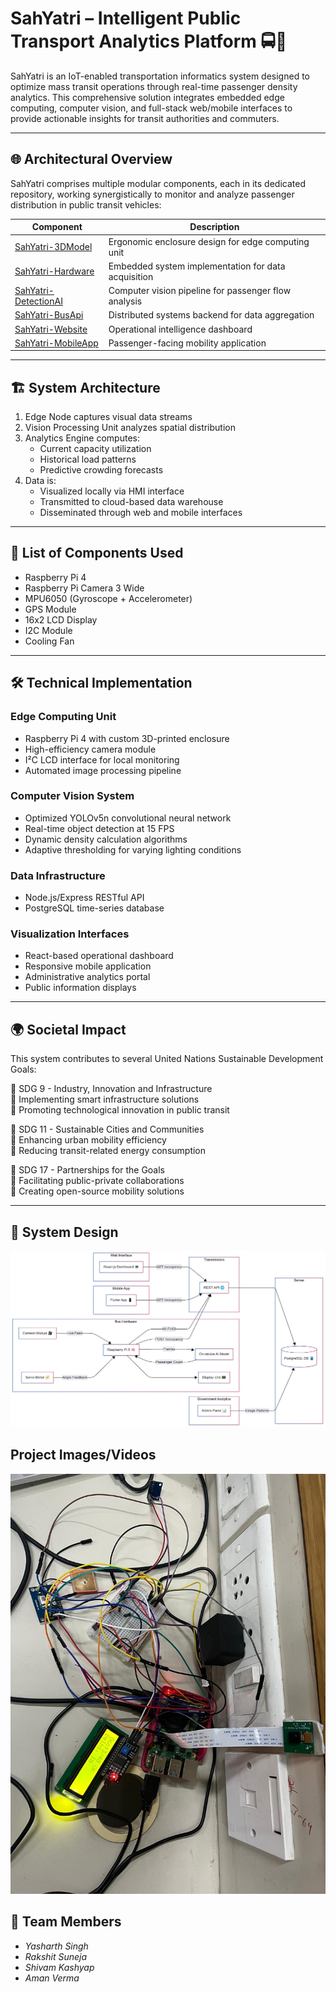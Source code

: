 # SahYatri – Intelligent Public Transport Analytics Platform 🚍📡

SahYatri is an IoT-enabled transportation informatics system designed to optimize mass transit operations through real-time passenger density analytics. This comprehensive solution integrates embedded edge computing, computer vision, and full-stack web/mobile interfaces to provide actionable insights for transit authorities and commuters.

---

## 🌐 Architectural Overview

SahYatri comprises multiple modular components, each in its dedicated repository, working synergistically to monitor and analyze passenger distribution in public transit vehicles:

| Component | Description |
|-----------|-------------|
| [SahYatri-3DModel]([https://github.com/yasharth-0910/tree/main/SahYatri-3DModel](https://github.com/yasharth-0910/SahYatri/tree/main/SahYatri-3DModel)) | Ergonomic enclosure design for edge computing unit |
| [SahYatri-Hardware](https://github.com/yasharth-0910/tree/main/SahYatri-Hardware) | Embedded system implementation for data acquisition |
| [SahYatri-DetectionAI](https://github.com/yasharth-0910/tree/main/SahYatri-DetectionAI) | Computer vision pipeline for passenger flow analysis |
| [SahYatri-BusApi](https://github.com/yasharth-0910/tree/main/SahYatri-BusApi) | Distributed systems backend for data aggregation |
| [SahYatri-Website](https://github.com/yasharth-0910/tree/main/SahYatri-Website) | Operational intelligence dashboard |
| [SahYatri-MobileApp](https://github.com/yasharth-0910/tree/main/SahYatri-MobileApp) | Passenger-facing mobility application |

---

## 🏗 System Architecture

1. Edge Node captures visual data streams  
2. Vision Processing Unit analyzes spatial distribution  
3. Analytics Engine computes:
   - Current capacity utilization
   - Historical load patterns
   - Predictive crowding forecasts  
4. Data is:
   - Visualized locally via HMI interface
   - Transmitted to cloud-based data warehouse
   - Disseminated through web and mobile interfaces

---

## 🔧 List of Components Used

- Raspberry Pi 4  
- Raspberry Pi Camera 3 Wide  
- MPU6050 (Gyroscope + Accelerometer)  
- GPS Module  
- 16x2 LCD Display  
- I2C Module  
- Cooling Fan  

---

## 🛠 Technical Implementation

### Edge Computing Unit
- Raspberry Pi 4 with custom 3D-printed enclosure
- High-efficiency camera module
- I²C LCD interface for local monitoring
- Automated image processing pipeline

### Computer Vision System
- Optimized YOLOv5n convolutional neural network
- Real-time object detection at 15 FPS
- Dynamic density calculation algorithms
- Adaptive thresholding for varying lighting conditions

### Data Infrastructure
- Node.js/Express RESTful API
- PostgreSQL time-series database

### Visualization Interfaces
- React-based operational dashboard
- Responsive mobile application
- Administrative analytics portal
- Public information displays

---

## 🌍 Societal Impact

This system contributes to several United Nations Sustainable Development Goals:

🎯 SDG 9 - Industry, Innovation and Infrastructure  
🔹 Implementing smart infrastructure solutions  
🔹 Promoting technological innovation in public transit  

🎯 SDG 11 - Sustainable Cities and Communities  
🔹 Enhancing urban mobility efficiency  
🔹 Reducing transit-related energy consumption  

🎯 SDG 17 - Partnerships for the Goals  
🔹 Facilitating public-private collaborations  
🔹 Creating open-source mobility solutions  

---

## 🧩 System Design

![System Design Flowchart](flowchart.jpeg)

## Project Images/Videos

![Circuit Image](circuit.jpg)


## 👥 Team Members

- *Yasharth Singh*  
- *Rakshit Suneja*  
- *Shivam Kashyap*  
- *Aman Verma*
